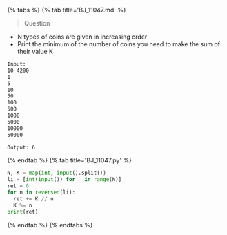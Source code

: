 {% tabs %}
{% tab title='BJ_11047.md' %}

> Question

* N types of coins are given in increasing order
* Print the minimum of the number of coins you need to make the sum of their value K

```txt
Input:
10 4200
1
5
10
50
100
500
1000
5000
10000
50000

Output: 6
```

{% endtab %}
{% tab title='BJ_11047.py' %}

```py
N, K = map(int, input().split())
li = [int(input()) for _ in range(N)]
ret = 0
for n in reversed(li):
  ret += K // n
  K %= n
print(ret)
```

{% endtab %}
{% endtabs %}

